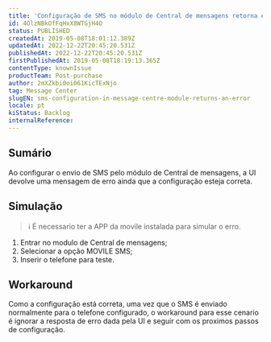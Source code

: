 ```yaml
---
title: 'Configuração de SMS no módulo de Central de mensagens retorna erro'
id: 4OlzNBkOfFqHxX8WTGjH4O
status: PUBLISHED
createdAt: 2019-05-08T18:01:12.389Z
updatedAt: 2022-12-22T20:45:20.531Z
publishedAt: 2022-12-22T20:45:20.531Z
firstPublishedAt: 2019-05-08T18:19:13.365Z
contentType: knownIssue
productTeam: Post-purchase
author: 2mXZkbi0oi061KicTExNjo
tag: Message Center
slugEN: sms-configuration-in-message-centre-module-returns-an-error
locale: pt
kiStatus: Backlog
internalReference: 
---
```


## Sumário

Ao configurar o envio de SMS pelo módulo de Central de mensagens, a UI devolve uma mensagem de erro ainda que a configuração esteja correta.

## Simulação

>ℹ️ É necessario ter a APP da movile instalada para simular o erro.
 
 1. Entrar no modulo de Central de mensagens; 
 2. Selecionar a opção MOVILE SMS;
 3. Inserir o telefone para teste.
 



## Workaround

Como a configuração está correta, uma vez que o SMS é enviado normalmente para o telefone configurado, o workaround para esse cenario é ignorar a resposta de erro dada pela UI e seguir com os proximos passos de configuração.



